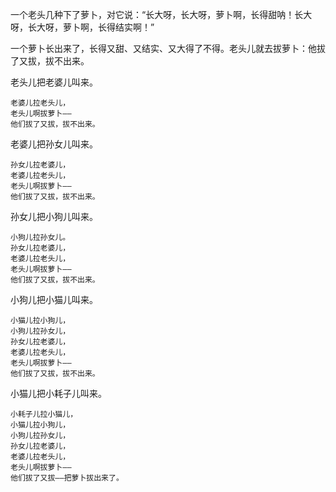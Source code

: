 一个老头几种下了萝卜，对它说：“长大呀，长大呀，萝卜啊，长得甜呐！长大呀，长大呀，萝卜啊，长得结实啊！”

一个萝卜长出来了，长得又甜、又结实、又大得了不得。老头儿就去拔萝卜：他拔了又拔，拔不出来。

老头儿把老婆儿叫来。

    老婆儿拉老头儿，
    老头儿啊拔萝卜——
    他们拔了又拔，拔不出来。

老婆儿把孙女儿叫来。

    孙女儿拉老婆儿，
    老婆儿拉老头儿，
    老头儿啊拔萝卜——
    他们拔了又拔，拔不出来。

孙女儿把小狗儿叫来。

    小狗儿拉孙女儿。
    孙女儿拉老婆儿，
    老婆儿拉老头儿，
    老头儿啊拔萝卜——
    他们拔了又拔，拔不出来。

小狗儿把小猫儿叫来。

    小猫儿拉小狗儿，
    小狗儿拉孙女儿，
    孙女儿拉老婆儿，
    老婆儿拉老头儿，
    老头儿啊拔萝卜——
    他们拔了又拔，拔不出来。

小猫儿把小耗子儿叫来。

    小耗子儿拉小猫儿，
    小猫儿拉小狗儿，
    小狗儿拉孙女儿，
    孙女儿拉老婆儿，
    老婆儿拉老头儿，
    老头儿啊拔萝卜——
    他们拔了又拔——把萝卜拔出来了。
